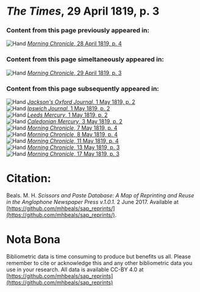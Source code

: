 # *The Times*, 29 April 1819, p. 3  
  
### Content from this page previously appeared in:  
![Hand](http://scissorsandpaste.net/wp-content/uploads/2017/06/smallhandpointer.png) [*Morning Chronicle*, 28 April 1819, p. 4](https://mhbeals.github.io/sap_html/Morning-Chronicle/Morning-Chronicle-28-April-1819-p-4)  
  
### Content from this page simeltaneously appeared in:  
![Hand](http://scissorsandpaste.net/wp-content/uploads/2017/06/smallhandpointer.png) [*Morning Chronicle*, 29 April 1819, p. 3](https://mhbeals.github.io/sap_html/Morning-Chronicle/Morning-Chronicle-29-April-1819-p-3)  
  
### Content from this page subsequently appeared in:  
![Hand](http://scissorsandpaste.net/wp-content/uploads/2017/06/smallhandpointer.png) [*Jackson's Oxford Journal*, 1 May 1819, p. 2](https://mhbeals.github.io/sap_html/Jackson's-Oxford-Journal/Jackson's-Oxford-Journal-1-May-1819-p-2)  
![Hand](http://scissorsandpaste.net/wp-content/uploads/2017/06/smallhandpointer.png) [*Ipswich Journal*, 1 May 1819, p. 2](https://mhbeals.github.io/sap_html/Ipswich-Journal/Ipswich-Journal-1-May-1819-p-2)  
![Hand](http://scissorsandpaste.net/wp-content/uploads/2017/06/smallhandpointer.png) [*Leeds Mercury*, 1 May 1819, p. 2](https://mhbeals.github.io/sap_html/Leeds-Mercury/Leeds-Mercury-1-May-1819-p-2)  
![Hand](http://scissorsandpaste.net/wp-content/uploads/2017/06/smallhandpointer.png) [*Caledonian Mercury*, 3 May 1819, p. 2](https://mhbeals.github.io/sap_html/Caledonian-Mercury/Caledonian-Mercury-3-May-1819-p-2)  
![Hand](http://scissorsandpaste.net/wp-content/uploads/2017/06/smallhandpointer.png) [*Morning Chronicle*, 7 May 1819, p. 4](https://mhbeals.github.io/sap_html/Morning-Chronicle/Morning-Chronicle-7-May-1819-p-4)  
![Hand](http://scissorsandpaste.net/wp-content/uploads/2017/06/smallhandpointer.png) [*Morning Chronicle*, 8 May 1819, p. 4](https://mhbeals.github.io/sap_html/Morning-Chronicle/Morning-Chronicle-8-May-1819-p-4)  
![Hand](http://scissorsandpaste.net/wp-content/uploads/2017/06/smallhandpointer.png) [*Morning Chronicle*, 11 May 1819, p. 4](https://mhbeals.github.io/sap_html/Morning-Chronicle/Morning-Chronicle-11-May-1819-p-4)  
![Hand](http://scissorsandpaste.net/wp-content/uploads/2017/06/smallhandpointer.png) [*Morning Chronicle*, 13 May 1819, p. 3](https://mhbeals.github.io/sap_html/Morning-Chronicle/Morning-Chronicle-13-May-1819-p-3)  
![Hand](http://scissorsandpaste.net/wp-content/uploads/2017/06/smallhandpointer.png) [*Morning Chronicle*, 17 May 1819, p. 3](https://mhbeals.github.io/sap_html/Morning-Chronicle/Morning-Chronicle-17-May-1819-p-3)  


# Citation: 

Beals. M. H. *Scissors and Paste Database: A Map of Reprinting and Reuse in the Anglophone Newspaper Press v.1.0.1.* 2 June 2017. Available at [https://github.com/mhbeals/sap_reprints/](https://github.com/mhbeals/sap_reprints/). 

# Nota Bona

Bibliometric data is time consuming to produce but benefits us all. Please remember to cite or acknowledge this and any other bibliometric data you use in your research. All data is available CC-BY 4.0 at [https://github.com/mhbeals/sap_reprints](https://github.com/mhbeals/sap_reprints)
